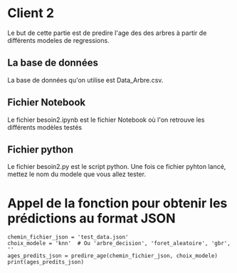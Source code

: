 # Client 2
Le but de cette partie est de predire l'age des des arbres à partir de différents modeles de regressions.

## La base de données 
La base de données qu'on utilise est Data_Arbre.csv.

## Fichier Notebook 
Le fichier besoin2.ipynb est le fichier Notebook où l'on retrouve les différents modèles testés

## Fichier python 
Le fichier besoin2.py est le script python.
Une fois ce fichier pyhton lancé, mettez le nom du modele que vous allez tester.


# Appel de la fonction pour obtenir les prédictions au format JSON
    chemin_fichier_json = 'test_data.json'
    choix_modele = 'knn'  # Ou 'arbre_decision', 'foret_aleatoire', 'gbr', ''
    ages_predits_json = predire_age(chemin_fichier_json, choix_modele)
    print(ages_predits_json)
